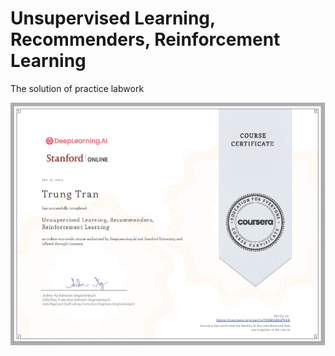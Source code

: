 # Unsupervised Learning, Recommenders, Reinforcement Learning

The solution of practice labwork  

![Alt text](https://github.com/J3rryTr/Coursera_ML_Specialization/blob/main/C3-Unsupervised-Learning-Recommenders-Reinforcement-Learning/C3_certi.png)